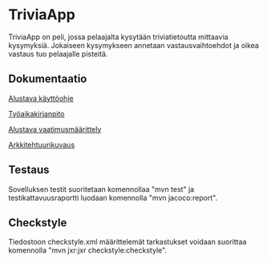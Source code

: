 
# TriviaApp

TriviaApp on peli, jossa pelaajalta kysytään triviatietoutta mittaavia kysymyksiä. Jokaiseen kysymykseen annetaan vastausvaihtoehdot ja oikea vastaus tuo pelaajalle pisteitä.

## Dokumentaatio
[Alustava käyttöohje](https://github.com/ruuskal/ot-harjoitustyo/blob/master/dokumentaatio/kayttoohje.md)

[Työaikakirjanpito](https://github.com/ruuskal/ot-harjoitustyo/blob/master/dokumentaatio/tyoaikakirjanpito.md)

[Alustava vaatimusmäärittely](https://github.com/ruuskal/ot-harjoitustyo/blob/master/dokumentaatio/vaatimusmaarittely.md)

[Arkkitehtuurikuvaus](https://github.com/ruuskal/ot-harjoitustyo/tree/master/dokumentaatio/arkkitehtuuri.md)
## Testaus

Sovelluksen testit suoritetaan komennollaa "mvn test" ja testikattavuusraportti
luodaan komennolla "mvn jacoco:report".

## Checkstyle

Tiedostoon checkstyle.xml määrittelemät tarkastukset voidaan suorittaa komennolla 
"mvn jxr:jxr checkstyle:checkstyle".

